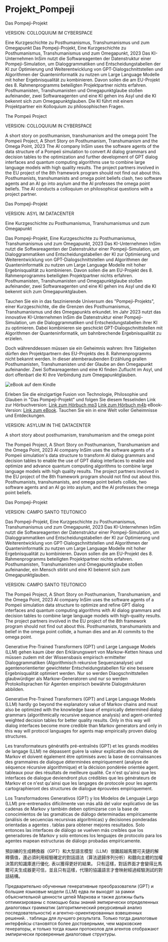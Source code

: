 # Projekt_Pompeji

Das Pompeji-Projekt

VERSION: COLLOQUIUM IM CYBERSPACE

Eine Kurzgeschichte zu Posthumanismus, Transhumanismus und zum Omegapunkt
Das Pompeji-Projekt, Eine Kurzgeschichte zu Posthumanismus, Transhumanismus und zum Omegapunkt, 2023 Das KI-Unternehmen InSim nutzt die Softwareagenten der Datenstruktur einer Pompeji-Simulation, um Dialoggrammatiken und Entscheidungstabellen der KI zur Optimierung und Weiterentwicklung von GPT-Dialogschnittstellen und Algorithmen der Quanteninformatik zu nutzen um Large Language Modelle mit hoher Ergebnisqualität zu kombinieren. Davon sollen die am EU-Projekt des 8. Rahmenprogramms beteiligten Projektpartner nichts erfahren. Posthumanisten, Transhumanisten und Omegapunktglaube stoßen aufeinander, zwei Softwareagenten und eine KI gehen ins Asyl und die KI bekennt sich zum Omegapunktglauben. Die KI führt mit einem Projektpartner ein Kolloquium zu philosophischen Fragen.



The Pompeii Project

VERSION: COLLOQUIUM IN CYBERSPACE

A short story on posthumanism, transhumanism and the omega point
The Pompeii Project, A Short Story on Posthumanism, Transhumanism and the Omega Point, 2023 The AI company InSim uses the software agents of the data structure of a Pompeii simulation to convert AI dialog grammars and decision tables to the optimization and further development of GPT dialog interfaces and quantum computing algorithms use to combine large language models with high quality results. The project partners involved in the EU project of the 8th framework program should not find out about this. Posthumanists, transhumanists and omega point beliefs clash, two software agents and an AI go into asylum and the AI professes the omega point beliefs. The AI conducts a colloquium on philosophical questions with a project partner.




Das Pompeji-Projekt

VERSION: ASYL IM DATACENTER

Eine Kurzgeschichte zu Posthumanismus, Transhumanismus und zum Omegapunkt

Das Pompeji-Projekt, Eine Kurzgeschichte zu Posthumanismus, Transhumanismus und zum Omegapunkt, 2023
Das KI-Unternehmen InSim nutzt die Softwareagenten der Datenstruktur einer Pompeji-Simulation, um Dialoggrammatiken und Entscheidungstabellen der KI zur Optimierung und Weiterentwicklung von GPT-Dialogschnittstellen und Algorithmen der Quanteninformatik zu nutzen um Large Language Modelle mit hoher Ergebnisqualität zu kombinieren. Davon sollen die am EU-Projekt des 8. Rahmenprogramms beteiligten Projektpartner nichts erfahren. Posthumanisten, Transhumanisten und Omegapunktglaube stoßen aufeinander, zwei Softwareagenten und eine KI gehen ins Asyl und die KI bekennt sich zum Omegapunktglauben.

Tauchen Sie ein in das faszinierende Universum des "Pompeji-Projekts", einer Kurzgeschichte, die die Grenzen des Posthumanismus, Transhumanismus und des Omegapunkts erkundet. Im Jahr 2023 nutzt das innovative KI-Unternehmen InSim die Datenstruktur einer Pompeji-Simulation, um die Dialoggrammatiken und Entscheidungstabellen ihrer KI zu optimieren. Dabei kombinieren sie geschickt GPT-Dialogschnittstellen mit Algorithmen der Quanteninformatik, um bahnbrechende Ergebnisqualität zu erzielen.

Doch währenddessen müssen sie ein Geheimnis wahren: Ihre Tätigkeiten dürfen den Projektpartnern des EU-Projekts des 8. Rahmenprogramms nicht bekannt werden. In dieser atemberaubenden Erzählung prallen Posthumanisten, Transhumanisten und der Glaube an den Omegapunkt aufeinander. Zwei Softwareagenten und eine KI finden Zuflucht im Asyl, und dort offenbart die KI ihre Verbindung zum Omegapunktglauben.

![eBook auf dem Kindle](![kindle.png)

Erleben Sie die einzigartige Fusion von Technologie, Philosophie und Glauben in "Das Pompeji-Projekt" und folgen Sie diesem fesselnden Link zur Hörbuchversion: [Link zum Hörbuch mp3](https://www.paul-koop.org/PompejiProjektAsylImDatacenter.mp3)  [Link zum Hörbuch m4b](https://www.paul-koop.org/PompejiProjektAsylImDatacenter.m4b) eBook-Version: [Link zum eBook](https://www.paul-koop.org/Pompeji_Projekt_Asyl_im_Datacenter_Paul_Koop.epub). Tauchen Sie ein in eine Welt voller Geheimnisse und Entdeckungen.



VERSION: ASYLUM IN THE DATACENTER

A short story about posthumanism, transhumanism and the omega point

The Pompeii Project, A Short Story on Posthumanism, Transhumanism and the Omega Point, 2023 AI company InSim uses the software agents of a Pompeii simulation's data structure to transform AI dialog grammars and decision tables to enable the use of GPT dialog interfaces to enable and optimize and advance quantum computing algorithms to combine large language models with high quality results. The project partners involved in the EU project of the 8th framework program should not find out about this. Posthumanists, transhumanists, and omega point beliefs collide, two software agents and an AI go into asylum, and the AI professes the omega point beliefs.








Das Pompeji-Projekt

VERSION: CAMPO SANTO TEUTONICO

Das Pompeji-Projekt, Eine Kurzgeschichte zu Posthumanismus, Transhumanismus und zum Omegapunkt, 2023
Das KI-Unternehmen InSim nutzt die Softwareagenten der Datenstruktur einer Pompeji-Simulation, um Dialoggrammatiken und Entscheidungstabellen der KI zur Optimierung und Weiterentwicklung von GPT-Dialogschnittstellen und Algorithmen der Quanteninformatik zu nutzen um Large Language Modelle mit hoher Ergebnisqualität zu kombinieren. Davon sollen die am EU-Projekt des 8. Rahmenprogramms beteiligten Projektpartner nichts erfahren. Posthumanisten, Transhumanisten und Omegapunktglaube stoßen aufeinander, ein Mensch stirbt und eine KI bekennt sich zum Omegapunktglauben.


VERSION: CAMPO SANTO TEUTONICO

The Pompeii Project, A Short Story on Posthumanism, Transhumanism, and the Omega Point, 2023
AI company InSim uses the software agents of a Pompeii simulation data structure to optimize and refine GPT dialog interfaces and quantum computing algorithms with AI dialog grammars and decision tables to combine large language models with high-quality results. The project partners involved in the EU project of the 8th framework program should not find out about this. Posthumanists, transhumanists and belief in the omega point collide, a human dies and an AI commits to the omega point.


Generative Pre-Trained Transformers (GPT) und Large Language Models (LLM) gehen kaum über den Erklärungswert von Markow-Ketten hinaus und müssen zudem mit der Wissensbasis empirisch ermittelter Dialoggrammatiken (Algorithmisch rekursive Sequenzanalyse) und agentenorientierter gewichteter Entscheidungstabellen für eine bessere Ergebnisqualität optimiert werden. Nur so werden Diaogschnittstellen glaubwürdiger als Markow-Generatoren und nur so werden Protokollsprachen für Agenten empirisch bewährte Dialogstrukturen abbilden.

Generative Pre-Trained Transformers (GPT) and Large Language Models (LLM) hardly go beyond the explanatory value of Markov chains and must also be optimized with the knowledge base of empirically determined dialog grammars (algorithmically recursive sequence analysis) and agent-oriented weighted decision tables for better quality results. Only in this way will dialog interfaces become more credible than Markov generators and only in this way will protocol languages for agents map empirically proven dialog structures.

Les transformateurs génératifs pré-entraînés (GPT) et les grands modèles de langage (LLM) ne dépassent guère la valeur explicative des chaînes de Markov et doivent également être optimisés avec la base de connaissances des grammaires de dialogue déterminées empiriquement (analyse de séquence récursive algorithmique) et la décision pondérée orientée agent. tableaux pour des résultats de meilleure qualité. Ce n'est qu'ainsi que les interfaces de dialogue deviendront plus crédibles que les générateurs de Markov et ce n'est qu'ainsi que les langages de protocole pour les agents cartographieront des structures de dialogue éprouvées empiriquement.

Los Transformadores Generativos (GPT) y los Modelos de Lenguaje Largo (LLM) pre-entrenados difícilmente van más allá del valor explicativo de las cadenas de Markov y también deben optimizarse con la base de conocimientos de las gramáticas de diálogo determinadas empíricamente (análisis de secuencias recursivas algorítmicas) y decisiones ponderadas orientadas a agentes . tablas para obtener mejores resultados. Solo entonces las interfaces de diálogo se vuelven más creíbles que los generadores de Markov y solo entonces los lenguajes de protocolo para los agentes mapean estructuras de diálogo probadas empíricamente.

預訓練的生成轉換器（GPT）和大型語言模型（LLM）很難超越馬爾可夫鏈的解釋價值，還必須利用經驗確定的對話語法（算法遞歸序列分析）和麵向主體的加權決策的知識庫進行優化. 表以獲得更好的結果。 只有這樣，對話界面才會變得比馬爾可夫生成器更可信，並且只有這樣，代理的協議語言才會映射經過經驗測試的對話結構。

Предварительно обученные генеративные преобразователи (GPT) и большие языковые модели (LLM) едва ли выходят за рамки объяснительной ценности цепей Маркова и также должны быть оптимизированы с помощью базы знаний эмпирически определенных диалоговых грамматик (алгоритмический рекурсивный анализ последовательности) и агентно-ориентированных взвешенных решений. . таблицы для лучшего результата. Только тогда диалоговые интерфейсы становятся более достоверными, чем марковские генераторы, и только тогда языки протоколов для агентов отображают эмпирически проверенные диалоговые структуры.



